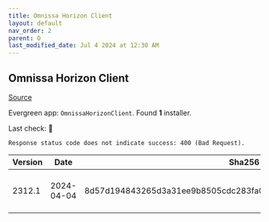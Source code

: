 ```yaml
---
title: Omnissa Horizon Client
layout: default
nav_order: 2
parent: O
last_modified_date: Jul 4 2024 at 12:30 AM
---
```


## Omnissa Horizon Client

[Source](https://customerconnect.omnissa.com/downloads/info/slug/desktop_end_user_computing/vmware_horizon_clients/horizon_8)

Evergreen app: `OmnissaHorizonClient`. Found **1** installer.

Last check: 🔴
```
Response status code does not indicate success: 400 (Bad Request).
```

| Version | Date       | Sha256                                                           | Type | URI                                                                                                                                                                                                                          |
| ------- | ---------- | ---------------------------------------------------------------- | ---- | ---------------------------------------------------------------------------------------------------------------------------------------------------------------------------------------------------------------------------- |
| 2312.1  | 2024-04-04 | 8d57d194843265d3a31ee9b8505cdc283fa06571209ef753d268304e7bb4c7e5 | exe  | [https://download3.omnissa.com/software/CART25FQ1_WIN_2312.1/VMware-Horizon-Client-2312.1-8.12.1-23531249.exe](https://download3.omnissa.com/software/CART25FQ1_WIN_2312.1/VMware-Horizon-Client-2312.1-8.12.1-23531249.exe) |
